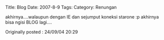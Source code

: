 Title: Blog
Date: 2007-8-9
Tags: 
Category: Renungan

akhirnya....walaupun dengan IE dan sejumput koneksi starone :p akhirnya bisa ngisi BLOG lagi....

Originally posted : 24/09/04 20:29
